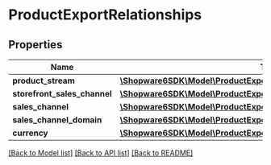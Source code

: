 # ProductExportRelationships

## Properties
Name | Type | Description | Notes
------------ | ------------- | ------------- | -------------
**product_stream** | [**\Shopware6SDK\Model\ProductExportRelationshipsProductStream**](ProductExportRelationshipsProductStream.md) |  | [optional] 
**storefront_sales_channel** | [**\Shopware6SDK\Model\ProductExportRelationshipsStorefrontSalesChannel**](ProductExportRelationshipsStorefrontSalesChannel.md) |  | [optional] 
**sales_channel** | [**\Shopware6SDK\Model\ProductExportRelationshipsSalesChannel**](ProductExportRelationshipsSalesChannel.md) |  | [optional] 
**sales_channel_domain** | [**\Shopware6SDK\Model\ProductExportRelationshipsSalesChannelDomain**](ProductExportRelationshipsSalesChannelDomain.md) |  | [optional] 
**currency** | [**\Shopware6SDK\Model\ProductExportRelationshipsCurrency**](ProductExportRelationshipsCurrency.md) |  | [optional] 

[[Back to Model list]](../../README.md#documentation-for-models) [[Back to API list]](../../README.md#documentation-for-api-endpoints) [[Back to README]](../../README.md)

